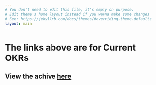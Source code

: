 ```yaml
---
# You don't need to edit this file, it's empty on purpose.
# Edit theme's home layout instead if you wanna make some changes
# See: https://jekyllrb.com/docs/themes/#overriding-theme-defaults
layout: main
---
```

# The links above are for Current OKRs
## View the achive [here](http://www.google.com)
